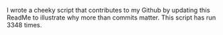 I wrote a cheeky script that contributes to my Github by updating this ReadMe to illustrate why more than commits matter. This script has run 3348 times.